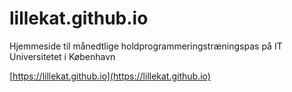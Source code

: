 # lillekat.github.io
Hjemmeside til månedtlige holdprogrammeringstræningspas på IT Universitetet i København

[https://lillekat.github.io](https://lillekat.github.io)

